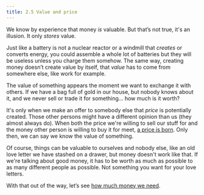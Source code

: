 ```yaml
---
title: 2.5 Value and price
---
```

We know by experience that money *is* valuable. But that’s not true, it's an illusion. It only _stores_ value.

Just like a battery is not a nuclear reactor or a windmill that *creates* or converts energy, you could assemble a whole lot of batteries but they will be useless unless you charge them somehow. The same way, creating money doesn’t create value by itself, that *value* has to come from somewhere else, like work for example.

The value of something appears the moment we want to exchange it with others. If we have a bag full of gold in our house, but nobody knows about it, and we never sell or trade it for something... how much is it worth?

It's only when we make an offer to somebody else that *price* is potentially created. Those other persons might have a different opinion than us (they almost always do). When both the price we're willing to sell our stuff for and the money other person is willing to buy it for meet, [a price is born](https://www.investopedia.com/terms/t/theory-of-price.asp). Only then, we can say we know the value of something.

Of course, things can be valuable to ourselves and nobody else, like an old love letter we have stashed on a drawer, but money doesn't work like that. If we're talking about good money, it has to be worth as much as possible to as many different people as possible. Not something you want for your love letters.

With that out of the way, let’s see [how much money we need](2.06-how_much_money.md).